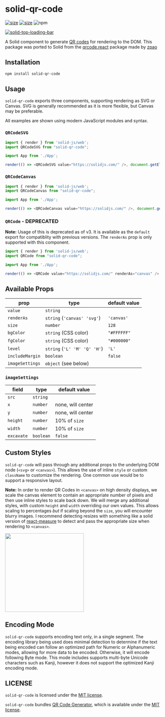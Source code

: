 # solid-qr-code

>

[![size](https://img.shields.io/bundlephobia/minzip/solid-qr-code?style=for-the-badge)](https://bundlephobia.com/package/solid-qr-code)
[![size](https://img.shields.io/npm/v/solid-qr-code?style=for-the-badge)](https://www.npmjs.com/package/solid-qr-code)
![npm](https://img.shields.io/npm/dw/solid-qr-code?style=for-the-badge)

[download-image]: https://img.shields.io/npm/dm/solid-qr-code.svg
[download-url]: https://npmjs.org/package/solid-qr-code

[![solid-top-loading-bar](https://nodei.co/npm/solid-qr-code.png)](https://npmjs.org/package/solid-qr-code)

A Solid component to generate [QR codes](http://en.wikipedia.org/wiki/QR_code) for rendering to the DOM. This package was ported to Solid from the [qrcode.react](https://github.com/zpao/qrcode.react) package made by [zpao](https://github.com/zpao)

## Installation

```sh
npm install solid-qr-code
```

## Usage

`solid-qr-code` exports three components, supporting rendering as SVG or Canvas. SVG is generally recommended as it is more flexible, but Canvas may be preferable.

All examples are shown using modern JavaScript modules and syntax.

### `QRCodeSVG`

```js
import { render } from 'solid-js/web';
import QRCodeSVG from "solid-qr-code";

import App from './App';

render(() => <QRCodeSVG value="https://solidjs.com/" />, document.getElementById('root') as HTMLElement);
```

### `QRCodeCanvas`

```js
import { render } from 'solid-js/web';
import QRCodeCanvas from "solid-qr-code";

import App from './App';

render(() => <QRCodeCanvas value="https://solidjs.com/" />, document.getElementById('root') as HTMLElement);
```

### `QRCode` - **DEPRECATED**

**Note:** Usage of this is deprecated as of v3. It is available as the `default` export for compatiblity with previous versions. The `renderAs` prop is only supported with this component.

```js
import { render } from 'solid-js/web';
import QRCode from "solid-qr-code";

import App from './App';

render(() => <QRCode value="https://solidjs.com/" renderAs="canvas" />, document.getElementById('root') as HTMLElement);
```

## Available Props

| prop            | type                         | default value |
| --------------- | ---------------------------- | ------------- |
| `value`         | `string`                     |
| `renderAs`      | `string` (`'canvas' 'svg'`)  | `'canvas'`    |
| `size`          | `number`                     | `128`         |
| `bgColor`       | `string` (CSS color)         | `"#FFFFFF"`   |
| `fgColor`       | `string` (CSS color)         | `"#000000"`   |
| `level`         | `string` (`'L' 'M' 'Q' 'H'`) | `'L'`         |
| `includeMargin` | `boolean`                    | `false`       |
| `imageSettings` | `object` (see below)         |               |

### `imageSettings`

| field      | type      | default value     |
| ---------- | --------- | ----------------- |
| `src`      | `string`  |
| `x`        | `number`  | none, will center |
| `y`        | `number`  | none, will center |
| `height`   | `number`  | 10% of `size`     |
| `width`    | `number`  | 10% of `size`     |
| `excavate` | `boolean` | `false`           |

## Custom Styles

`solid-qr-code` will pass through any additional props to the underlying DOM node (`<svg>` or `<canvas>`). This allows the use of inline `style` or custom `className` to customize the rendering. One common use would be to support a responsive layout.

**Note:** In order to render QR Codes in `<canvas>` on high density displays, we scale the canvas element to contain an appropriate number of pixels and then use inline styles to scale back down. We will merge any additional styles, with custom `height` and `width` overriding our own values. This allows scaling to percentages _but_ if scaling beyond the `size`, you will encounter blurry images. I recommend detecting resizes with something like a solid version of [react-measure](https://github.com/souporserious/react-measure) to detect and pass the appropriate size when rendering to `<canvas>`.

<img src="qrcode.png" height="256" width="256">

## Encoding Mode

`solid-qr-code` supports encoding text only, in a single segment. The encoding library being used does minimal detection to determine if the text being encoded can follow an optimized path for Numeric or Alphanumeric modes, allowing for more data to be encoded. Otherwise, it will encode following Byte mode. This mode includes supports multi-byte Unicode characters such as Kanji, however it does not support the optimized Kanji encoding mode.

## LICENSE

`solid-qr-code` is licensed under the [MIT license](LICENSE).

`solid-qr-code` bundles [QR Code Generator](https://www.nayuki.io/page/qr-code-generator-library), which is available under the [MIT license](src/third-party/qrcodegen/LICENSE).
